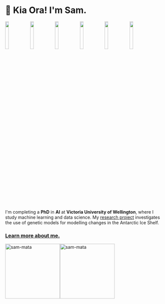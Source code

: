 # 👋 Kia Ora! I'm Sam.

<img src="https://github.com/sam-mata/sam-mata/assets/49130157/d85d8747-5203-4b00-ac6d-f59f1118d396" width="15%"></img> <img src="https://github.com/sam-mata/sam-mata/assets/49130157/8e0f37d5-a660-4f8a-95c5-1e50c6e07370" width="15%"></img> <img src="https://github.com/sam-mata/sam-mata/assets/49130157/1b3cbd38-1360-42dc-b3a7-463e0a1014c5" width="15%"></img> <img src="https://github.com/sam-mata/sam-mata/assets/49130157/2c83bf0d-026c-4a84-ba46-aee638521f01" width="15%"></img> <img src="https://github.com/sam-mata/sam-mata/assets/49130157/645f1993-fbbb-4ab6-9ca7-cb1f9dc49820" width="15%"></img> <img src="https://github.com/sam-mata/sam-mata/assets/49130157/b928574b-6ed0-4fb9-8034-78881ca31145" width="15%"></img> 

I'm completing a **PhD** in **AI** at **Victoria University of Wellington**, where I study machine learning and data science. My [research project](https://github.com/sam-mata/antarctic-genetic-modelling) investigates the use of genetic models for modelling changes in the Antarctic Ice Shelf.

### [Learn more about me.](https://www.sammata.nz/)

<img src="https://github-readme-stats.vercel.app/api?username=sam-mata&theme=transparent&show_icons=true&locale=en&layout=compact" alt="sam-mata" height="175px"/></img><img src="https://github-readme-stats.vercel.app/api/top-langs?username=sam-mata&theme=transparent&show_icons=true&locale=en&layout=compact" alt="sam-mata" height="175px"></img> 
